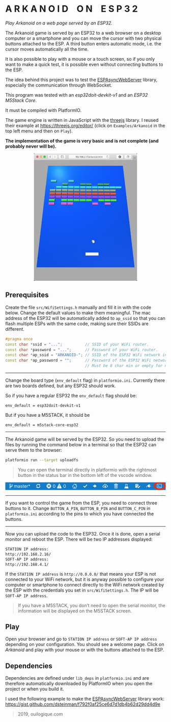 
# A R K A N O I D    O N    E S P 3 2

*Play Arkanoid on a web page served by an ESP32.*

The Arkanoid game is served by an ESP32 to a web browser on a desktop computer or a smartphone and you can move the cursor with two physical buttons attached to the ESP. A third button enters automatic mode, i.e. the cursor moves automatically all the time.

It is also possible to play with a mouse or a touch screen, so if you only want to make a quick test, it is possible even without connecting buttons to the ESP.

The idea behind this project was to test the [ESPAsyncWebServer](https://github.com/me-no-dev/ESPAsyncWebServer/blob/master/README.md) library, especially the communication through WebSocket.

This program was tested with an *esp32doit-devkit-v1* and an *ESP32 M5Stack Core*.

It must be compiled with PlatformIO.

The game engine is written in JavaScript with the [threejs](https://threejs.org) library. I reused their example at <https://threejs.org/editor/> (click on `Examples/Arkanoid` in the top left menu and then on `Play`).

**The implementation of the game is very basic and is not complete (and probably never will be).**

<p align="center">
<img height=400px alt="Arkanoid on ESP32" src="images/arkanoid.jpg" />
</p>


## Prerequisites

Create the file `src/WifiSettings.h` manually and fill it in with the code below. Change the default values to make them meaningful. The mac address of the ESP32 will be automatically added to `ap_ssid` so that you can flash multiple ESPs with the same code, making sure their SSIDs are different.

```cpp
#pragma once
const char *ssid = "...";          // SSID of your WiFi router.
const char *password = "...";      // Password of your WiFi router.
const char *ap_ssid = "ARKANOID-"; // SSID of the ESP32 WiFi network in soft-AP mode (15 char max).
const char *ap_password = "";      // Password of the ESP32 WiFi network in soft-AP mode.
                                   // Must be 8 char min or empty for no password.
```

---

Change the board type (`env_default` flag) in `platformio.ini`. Currently there are two boards defined, but any ESP32 should work.

So if you have a regular ESP32 the `env_default` flag should be:

    env_default = esp32doit-devkit-v1

But if you have a M5STACK, it should be

    env_default = m5stack-core-esp32

---

The Arkanoid game will be served by the ESP32. So you need to upload the files by running the command below in a terminal  so that the ESP32 can serve them to the browser:

```bash
platformio run --target uploadfs
```

> You can open the terminal directly in platformio with the rightmost button in the status bar in the bottom left of the vscode window.

![PlatformIO status bar terminal button](images/pio-status-bar-terminal.png)

---

If you want to control the game from the ESP, you need to connect three buttons to it. Change `BUTTON_A_PIN`, `BUTTON_B_PIN` and `BUTTON_C_PIN` in `platformio.ini` according to the pins to which you have connected the buttons.

---

Now you can upload the code to the ESP32. Once it is done, open a serial monitor and reboot the ESP. There will be two IP addresses displayed:

    STATION IP address:
    http://192.168.2.16/
    SOFT-AP IP address:
    http://192.168.4.1/

If the `STATION IP address` is `http://0.0.0.0/` that means your ESP is not connected to your WiFi network, but it is anyway possible to configure your computer or smartphone to connect directly to the WiFi network created by the ESP with the credentials you set in `src/WifiSettings.h`. The IP will be `SOFT-AP IP address`.

> If you have a M5STACK, you don’t need to open the serial monitor, the information will be displayed on the M5STACK screen.


## Play

Open your browser and go to `STATION IP address` or `SOFT-AP IP address` depending on your configuration. You should see a welcome page. Click on *Arkanoid* and play with your mouse or with the buttons attached to the ESP.


## Dependencies

Dependencies are defined under `lib_deps` in `platformio.ini` and are therefore automatically downloaded by PlatformIO when you open the project or when you build it.

I used the following example to make the [ESPAsyncWebServer](https://github.com/me-no-dev/ESPAsyncWebServer/blob/master/README.md) library work:
<https://gist.github.com/dsteinman/f792f0af25ce6d7d1db4b62d29dd4d9e>

> 2019, ouilogique.com
